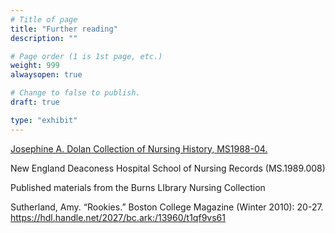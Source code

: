 ```yaml
---
# Title of page
title: "Further reading"
description: ""

# Page order (1 is 1st page, etc.)
weight: 999
alwaysopen: true

# Change to false to publish.
draft: true

type: "exhibit"
---
```


[Josephine A. Dolan Collection of Nursing History, MS1988-04.](https://bc-primo.hosted.exlibrisgroup.com/permalink/f/l6ucgu/ALMA-BC21352781560001021)

New England Deaconess Hospital School of Nursing Records (MS.1989.008)

Published materials from the Burns LIbrary Nursing Collection

Sutherland, Amy. “Rookies.” Boston College Magazine (Winter 2010): 20-27. https://hdl.handle.net/2027/bc.ark:/13960/t1qf9vs61
